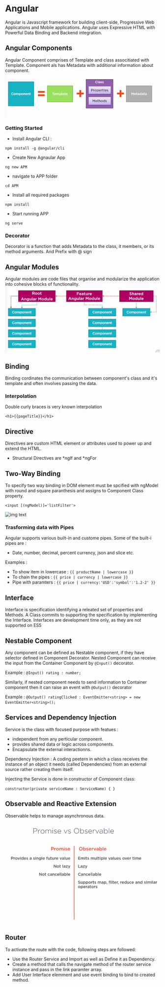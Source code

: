 # Angular
Angular is Javascript framework for building client-side, Progressive Web Applications and Mobile applications. Angular uses Expressive HTML with Powerful Data Binding and Backend integration.

## Angular Components

Angular Component comprises of Template and class associtiated with Template. Component als has Metadata with additional information about component.
![img text](https://github.com/milindchavan12/Angular/blob/master/Assets/AngularCompoent.png)


### Getting Started
- Install Angular CLI : 
```node
npm install -g @angular/cli
```
- Create New Agnaular App
```node
ng new APM
```
- navigate to APP folder
```node
cd APM
```
- Install all required packages
```node
npm install
```
- Start running APP
```node
ng serve
```

### Decorator 
Decorator is a function that adds Metadata to the class, it members, or its method arguments. And Prefix with @ sign

## Angular Modules
Angular modules are code files that organise and modularize the application into cohesive blocks of functionality. 
![img text](https://github.com/milindchavan12/Angular/blob/master/Assets/Modules.png)

## Binding
Binding cordinates the communication between component's class and it's template and often involves passing the data.

### Interpolation 
Double curly braces is very known interpolation

```node
<h1>{{pageTitle}}</h1>
```

## Directive
Directives are custom HTML element or attributes used to power up and extend the HTML.
- Structural Directives are *ngIf and *ngFor

## Two-Way Binding
To specify two way binding in DOM element must be spcified with ngModel with round and square paranthesis and assigns to Component Class property.

```node
<input [(ngModel)]='listFilter'>
```
![img text](https://pbs.twimg.com/media/DiA1748X4AILZzC.jpg)

### Trasforming data with Pipes
Angular supports various built-in and custome pipes. Some of the built-i pipes are :
- Date, number, decimal, percent currency, json and slice etc.

Examples :
- To show item in lowercase : `{{ productName | lowercase }}`
- To chain the pipes : `{{ price | currency | lowercase }}`
- Pipe with paramters : `{{ price | currency:'USD':'symbol':'1.2-2' }}`

## Interface
Interface is specification identifying a releated set of properties and Methods. A Class commits to supporting the specification by implementing the Interface. Interfaces are development time only, as they are not supported on ES5

## Nestable Component
Any component can be defined as Nestable component, if they have selector defined in Component Decorator. Nested Component can receive the input from the Container Component by `@Input()` decorator.

Example : `@Input() rating : number;`

Similarly, if nested component needs to send information to Container component then it can raise an event with `@Output()` decorator

Example : `@Output() ratingClicked : EventEmitter<string> = new EventEmitter<string>();`

## Services and Dependency Injection
Service is the class with focused purpose with featues :
 - independent from any perticular component.
 - provides shared data or logic across components.
 - Encapsulate the external interactionns.

Dependency Injection : A coding peetern in which a class receives the instance of an object it needs (called Dependencies) from an external source rather creating them itself.

Injecting the Service is done in constructor of Component class:

`constructor(private serviceName : ServiceName) {
 }
`

## Observable and Reactive Extension
Observable helps to manage asynchronous data.

![img text](https://github.com/milindchavan12/Angular/blob/master/Assets/promiseobserv.png)

## Router
To activate the route with the code, following steps are followed:
- Use the Router Service and Import as well as Define it as Dependency.
- Create a method that calls the navigate method of the router service instance and pass in the link paramter array.
- Add User Interface elemment and use event binding to bind to created method.
